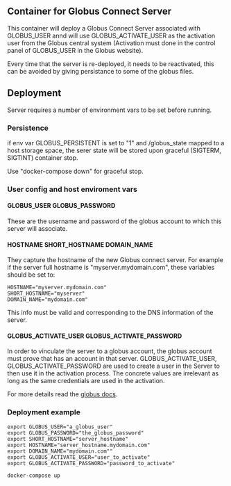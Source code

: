 ## Container for Globus Connect Server

This container will deploy a Globus Connect Server associated with GLOBUS_USER
annd will use GLOBUS_ACTIVATE_USER as the activation user from the Globus
central system (Activation must done in the control panel of GLOBUS_USER
in the Globus website).

Every time that the server is re-deployed, it needs to be reactivated, this 
can be avoided by giving persistance to some of the globus files.

## Deployment

Server requires a number of environment vars to be set before running.


### Persistence

if env var GLOBUS_PERSISTENT is set to "1" and /globus_state mapped to a host 
storage space, the serer state will be stored upon graceful (SIGTERM, SIGTINT)
container stop.

Use "docker-compose down" for graceful stop.

### User config and host enviroment vars 


#### GLOBUS_USER GLOBUS_PASSWORD

These are the username and password of the globus account to which this server
will associate.

#### HOSTNAME SHORT_HOSTNAME DOMAIN_NAME

They capture the hostname of the new Globus connect server. For example
if the server full hostname is "myserver.mydomain.com", these variables
should be set to:

~~~
HOSTNAME="myserver.mydomain.com"
SHORT_HOSTNAME="myserver"
DOMAIN_NAME="mydomain.com"
~~~
This info must be valid and corresponding to the DNS information of the server.
#### GLOBUS_ACTIVATE_USER GLOBUS_ACTIVATE_PASSWORD

In order to vinculate the server to a globus account, the globus account
must prove that has an account in that server. GLOBUS_ACTIVATE_USER,
GLOBUS_ACTIVATE_PASSWORD are used to create a user in the Server
to then use it in the activation process. The concrete values are irrelevant
as long as the same credentials are used in the activation.

For more details read the [globus docs](https://docs.globus.org/globus-connect-server-installation-guide/).

### Deployment example
~~~
export GLOBUS_USER="a_globus_user"
export GLOBUS_PASSWORD="the_globus_password"
export SHORT_HOSTNAME="server_hostname"
export HOSTNAME="server_hostname.mydomain.com"
export DOMAIN_NAME="mydomain.com""
export GLOBUS_ACTIVATE_USER="user_to_activate"
export GLOBUS_ACTIVATE_PASSWORD="password_to_activate"

docker-compose up
~~~
